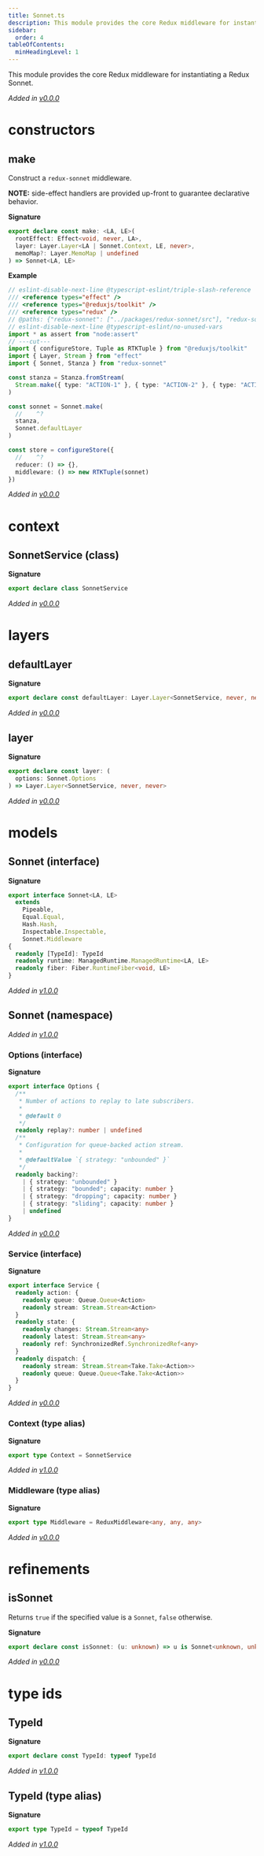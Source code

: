 ```yaml
---
title: Sonnet.ts
description: This module provides the core Redux middleware for instantiating a Redux Sonnet.
sidebar:
  order: 4
tableOfContents:
  minHeadingLevel: 1
---
```


This module provides the core Redux middleware for instantiating a Redux Sonnet.

_Added in [v0.0.0](https://github.com/ehegnes/redux-sonnet/releases/tag/v0.0.0)_

# constructors

## make

Construct a `redux-sonnet` middleware.

**NOTE:** side-effect handlers are provided up-front to guarantee declarative
behavior.

**Signature**

```ts
export declare const make: <LA, LE>(
  rootEffect: Effect<void, never, LA>,
  layer: Layer.Layer<LA | Sonnet.Context, LE, never>,
  memoMap?: Layer.MemoMap | undefined
) => Sonnet<LA, LE>
```

**Example**

```ts twoslash
// eslint-disable-next-line @typescript-eslint/triple-slash-reference
/// <reference types="effect" />
/// <reference types="@reduxjs/toolkit" />
/// <reference types="redux" />
// @paths: {"redux-sonnet": ["../packages/redux-sonnet/src"], "redux-sonnet/*": ["../packages/redux-sonnet/src/*"]}
// eslint-disable-next-line @typescript-eslint/no-unused-vars
import * as assert from "node:assert"
// ---cut---
import { configureStore, Tuple as RTKTuple } from "@reduxjs/toolkit"
import { Layer, Stream } from "effect"
import { Sonnet, Stanza } from "redux-sonnet"

const stanza = Stanza.fromStream(
  Stream.make({ type: "ACTION-1" }, { type: "ACTION-2" }, { type: "ACTION-3" })
)

const sonnet = Sonnet.make(
  //    ^?
  stanza,
  Sonnet.defaultLayer
)

const store = configureStore({
  //    ^?
  reducer: () => {},
  middleware: () => new RTKTuple(sonnet)
})
```

_Added in [v0.0.0](https://github.com/ehegnes/redux-sonnet/releases/tag/v0.0.0)_

# context

## SonnetService (class)

**Signature**

```ts
export declare class SonnetService
```

_Added in [v0.0.0](https://github.com/ehegnes/redux-sonnet/releases/tag/v0.0.0)_

# layers

## defaultLayer

**Signature**

```ts
export declare const defaultLayer: Layer.Layer<SonnetService, never, never>
```

_Added in [v0.0.0](https://github.com/ehegnes/redux-sonnet/releases/tag/v0.0.0)_

## layer

**Signature**

```ts
export declare const layer: (
  options: Sonnet.Options
) => Layer.Layer<SonnetService, never, never>
```

_Added in [v0.0.0](https://github.com/ehegnes/redux-sonnet/releases/tag/v0.0.0)_

# models

## Sonnet (interface)

**Signature**

```ts
export interface Sonnet<LA, LE>
  extends
    Pipeable,
    Equal.Equal,
    Hash.Hash,
    Inspectable.Inspectable,
    Sonnet.Middleware
{
  readonly [TypeId]: TypeId
  readonly runtime: ManagedRuntime.ManagedRuntime<LA, LE>
  readonly fiber: Fiber.RuntimeFiber<void, LE>
}
```

_Added in [v1.0.0](https://github.com/ehegnes/redux-sonnet/releases/tag/v1.0.0)_

## Sonnet (namespace)

_Added in [v1.0.0](https://github.com/ehegnes/redux-sonnet/releases/tag/v1.0.0)_

### Options (interface)

**Signature**

```ts
export interface Options {
  /**
   * Number of actions to replay to late subscribers.
   *
   * @default 0
   */
  readonly replay?: number | undefined
  /**
   * Configuration for queue-backed action stream.
   *
   * @defaultValue `{ strategy: "unbounded" }`
   */
  readonly backing?:
    | { strategy: "unbounded" }
    | { strategy: "bounded"; capacity: number }
    | { strategy: "dropping"; capacity: number }
    | { strategy: "sliding"; capacity: number }
    | undefined
}
```

_Added in [v0.0.0](https://github.com/ehegnes/redux-sonnet/releases/tag/v0.0.0)_

### Service (interface)

**Signature**

```ts
export interface Service {
  readonly action: {
    readonly queue: Queue.Queue<Action>
    readonly stream: Stream.Stream<Action>
  }
  readonly state: {
    readonly changes: Stream.Stream<any>
    readonly latest: Stream.Stream<any>
    readonly ref: SynchronizedRef.SynchronizedRef<any>
  }
  readonly dispatch: {
    readonly stream: Stream.Stream<Take.Take<Action>>
    readonly queue: Queue.Queue<Take.Take<Action>>
  }
}
```

_Added in [v0.0.0](https://github.com/ehegnes/redux-sonnet/releases/tag/v0.0.0)_

### Context (type alias)

**Signature**

```ts
export type Context = SonnetService
```

_Added in [v1.0.0](https://github.com/ehegnes/redux-sonnet/releases/tag/v1.0.0)_

### Middleware (type alias)

**Signature**

```ts
export type Middleware = ReduxMiddleware<any, any, any>
```

_Added in [v0.0.0](https://github.com/ehegnes/redux-sonnet/releases/tag/v0.0.0)_

# refinements

## isSonnet

Returns `true` if the specified value is a `Sonnet`, `false` otherwise.

**Signature**

```ts
export declare const isSonnet: (u: unknown) => u is Sonnet<unknown, unknown>
```

_Added in [v0.0.0](https://github.com/ehegnes/redux-sonnet/releases/tag/v0.0.0)_

# type ids

## TypeId

**Signature**

```ts
export declare const TypeId: typeof TypeId
```

_Added in [v1.0.0](https://github.com/ehegnes/redux-sonnet/releases/tag/v1.0.0)_

## TypeId (type alias)

**Signature**

```ts
export type TypeId = typeof TypeId
```

_Added in [v1.0.0](https://github.com/ehegnes/redux-sonnet/releases/tag/v1.0.0)_
